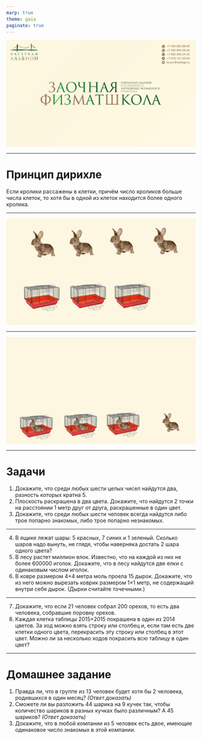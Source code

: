 ```yaml
---
marp: true
theme: gaia
paginate: true
---
```

![bg fit](../../media/first_slide.png)

---

# Принцип дирихле

Если кролики рассажены в клетки, причём число кроликов больше числа клеток, то хотя бы в одной из клеток находится более одного кролика.

---

![bg fit](../../media/out_of_cages.png)

---

![bg fit](../../media/in_cages.png)

---
# Задачи

1. Докажите, что среди любых шести целых чисел найдутся два, разность которых кратна 5.
2. Плоскость раскрашена в два цвета. Докажите, что найдутся 2 точки на расстоянии 1 метр друг от друга, раскрашенные в один цвет.
3. Докажите, что среди любых шести человек всегда найдутся либо трое попарно знакомых, либо трое попарно незнакомых.

---

4. В ящике лежат шары: 5 красных, 7 синих и 1 зеленый. Сколько шаров надо вынуть, не глядя, чтобы наверняка достать 2 шара одного цвета?
5. В лесу растет миллион елок. Известно, что на каждой из них не более 600000 иголок.
Докажите, что в лесу найдутся две елки с одинаковым числом иголок.
6. В ковре размером 4×4 метра моль проела 15 дырок. Докажите, что из него можно вырезать коврик размером 1×1 метр, не содержащий внутри себя дырок. (Дырки считайте точечными.)

---

7. Докажите, что если 21 человек собрал 200 орехов, то есть два человека, собравшие поровну орехов.
8. Каждая клетка таблицы 2015×2015 покрашена в один из 2014 цветов. За ход можно взять строку или столбец и, если там есть две клетки одного цвета, перекрасить эту строку или столбец в этот цвет. Можно ли за несколько ходов покрасить всю таблицу в один цвет?

---
# Домашнее задание

1. Правда ли, что в группе из 13 человек будет хотя бы 2 человека, родившихся в один месяц? *(Ответ доказать)*
2. Сможете ли вы разложить 44 шарика на 9 кучек так, чтобы количество шариков в разных кучках было различным? А 45 шариков? *(Ответ доказать)*
3. Докажите, что в любой компании из 5 человек есть двое, имеющие одинаковое число знакомых в этой компании.